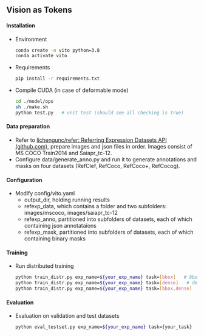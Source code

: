 ## Vision as Tokens

#### Installation

- Environment

  ```bash
  conda create -n vito python=3.8
  conda activate vito
  ```

- Requirements

  ```bash
  pip install -r requirements.txt
  ```

- Compile CUDA (in case of deformable mode)

  ```bash
  cd ./model/ops
  sh ./make.sh
  python test.py   # unit test (should see all checking is True)
  ```

#### Data preparation

- Refer to [lichengunc/refer: Referring Expression Datasets API (github.com)](https://github.com/lichengunc/refer), prepare images and json files in order. Images consist of MS COCO Train2014 and Saiapr_tc-12.
- Configure data/generate_anno.py and run it to generate annotations and masks on four datasets (RefClef, RefCoco, RefCoco+, RefCocog).

#### Configuration

- Modify config/vito.yaml
  - output_dir, holding running results
  - refexp_data, which contains a folder and two subfolders: images/mscoco, images/saiapr_tc-12
  - refexp_anno, partitioned into subfolders of datasets, each of which containing json annotataions
  - refexp_mask, partitioned into subfolders of datasets, each of which containing binary masks

#### Training

- Run distributed training

  ```bash
  python train_distr.py exp_name=${your_exp_name} task=[bbox]   # bbox task
  python train_distr.py exp_name=${your_exp_name} task=[dense]   # dense task
  python train_distr.py exp_name=${your_exp_name} task=[bbox,dense]   # joint training
  ```

#### Evaluation

- Evaluation on validation and test datasets

  ```bash
  python eval_testset.py exp_name=${your_exp_name} task={your_task}
  ```

  